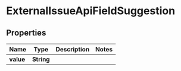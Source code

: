 

# ExternalIssueApiFieldSuggestion


## Properties

| Name | Type | Description | Notes |
|------------ | ------------- | ------------- | -------------|
|**value** | **String** |  |  |



